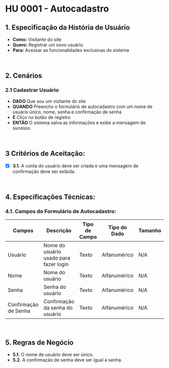 # HU 0001 - Autocadastro

## 1. Especificação da História de Usuário

- **Como:** Visitante do site
- **Quero:** Registrar um novo usuário
- **Para:** Acessar as funcionalidades exclusivas do sistema

<br>

## 2. Cenários

### **2.1 Cadastrar Usuário**

- **DADO** Que sou um visitante do site
- **QUANDO** Preencho o formulário de autocadastro com um nome de usuário único, nome, senha e confirmação de senha
- **E** Clico no botão de registro
- **ENTÃO** O sistema salva as informações e exibe a mensagem de sucesso.

<br>

## 3 Critérios de Aceitação:

- [x] **3.1.** A conta do usuário deve ser criada e uma mensagem de confirmação deve ser exibida.

<br>

## 4. Especificações Técnicas:

### 4.1. Campos do Formulário de Autocadastro:

| Campos               | Descrição                              | Tipo de Campo | Tipo do Dado | Tamanho | Máscara | Editável | Obrigatório | Regras |
| -------------------- | -------------------------------------- | ------------- | ------------ | ------- | ------- | -------- | ----------- | ------ |
| Usuário              | Nome do usuário usado para fazer login | Texto         | Alfanumérico | N/A     | N/A     | S        | S           | N/A    |
| Nome                 | Nome do usuário                        | Texto         | Alfanumérico | N/A     | N/A     | S        | S           | N/A    |
| Senha                | Senha do usuário                       | Texto         | Alfanumérico | N/A     | Senha   | S        | S           | N/A    |
| Confirmação de Senha | Confirmação da senha do usuário        | Texto         | Alfanumérico | N/A     | Senha   | S        | S           | N/A    |

<br>

## 5. Regras de Negócio

- **5.1.** O nome de usuário deve ser único.
- **5.2.** A confirmação de senha deve ser igual a senha.
